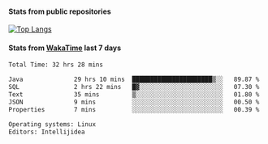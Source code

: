 #### Stats from public repositories

[![Top Langs](https://github-readme-stats.vercel.app/api/top-langs/?username=hyoghurt&layout=compact&exclude_repo=multiserver,docker_compose&langs_count=6)](https://github.com/anuraghazra/github-readme-stats)

#### Stats from [WakaTime](https://wakatime.com/@hyoghurt) last 7 days
<!--START_SECTION:waka-->

```txt
Total Time: 32 hrs 28 mins

Java              29 hrs 10 mins  ██████████████████████▒░░   89.87 %
SQL               2 hrs 22 mins   █▓░░░░░░░░░░░░░░░░░░░░░░░   07.30 %
Text              35 mins         ▒░░░░░░░░░░░░░░░░░░░░░░░░   01.80 %
JSON              9 mins          ░░░░░░░░░░░░░░░░░░░░░░░░░   00.50 %
Properties        7 mins          ░░░░░░░░░░░░░░░░░░░░░░░░░   00.39 %

Operating systems: Linux
Editors: Intellijidea
```

<!--END_SECTION:waka-->
